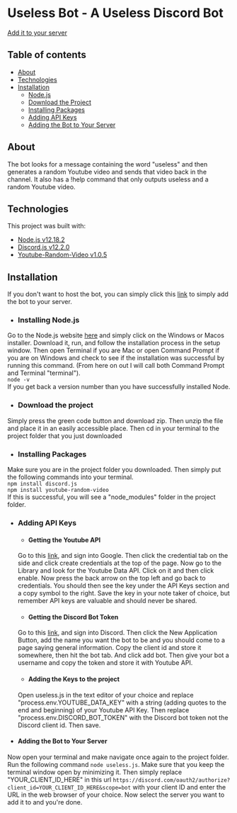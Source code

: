 # Useless Bot - A Useless Discord Bot

[Add it to your server](discord.com/oauth2/authorize?client_id=733186628272783360&scope=bot)

## Table of contents
- [About](#About)
- [Technologies](#Technologies)
- [Installation](#Installation)
  - [Node.js](#Installing_Node.js)
  - [Download the Project](#Download-the-Project)
  - [Installing Packages](#Installing-Packages)
  - [Adding API Keys](#Adding-API-Keys)
  - [Adding the Bot to Your Server](#Adding-the-Bot-to-Your-Server)

## About
The bot looks for a message containing the word "useless" and then generates a random Youtube video and sends that video back in the channel. It also has a !help command that only outputs useless and a random Youtube video.

## Technologies
This project was built with:
- [Node.js v12.18.2](https://nodejs.org/en/download/)
- [Discord.js v12.2.0](https://www.npmjs.com/package/discord.js)
- [Youtube-Random-Video v1.0.5](https://www.npmjs.com/package/youtube-random-video)

## Installation
If you don't want to host the bot, you can simply click this [link](discord.com/oauth2/authorize?client_id=733186628272783360&scope=bot) to simply add the bot to your server.

- ### Installing Node.js
Go to the Node.js website [here](https://nodejs.org/en/download/) and simply click on the Windows or Macos installer. Download it, run, and follow the installation process in the setup window. Then open Terminal if you are Mac or open Command Prompt if you are on Windows and check to see if the installation was successful by running this command. (From here on out I will call both Command Prompt and Terminal "terminal").  
`node -v`  
If you get back a version number than you have successfully installed Node.

- ### Download the project
Simply press the green code button and download zip. Then unzip the file and place it in an easily accessible place. Then cd in your terminal to the project folder that you just downloaded

- ### Installing Packages
Make sure you are in the project folder you downloaded. Then simply put the following commands into your terminal.  
`npm install discord.js`  
`npm install youtube-random-video`  
If this is successful, you will see a "node_modules" folder in the project folder.

- ### Adding API Keys
  - #### Getting the Youtube API
  Go to this [link](https://console.developers.google.com/), and sign into Google. Then click the credential tab on the side and click create credentials at the top of the page. Now go to the Library and look for the Youtube Data API. Click on it and then click enable. Now press the back arrow on the top left and go back to credentials. You should then see the key under the API Keys section and a copy symbol to the right. Save the key in your note taker of choice, but remember API keys are valuable and should never be shared.

  - #### Getting the Discord Bot Token
  Go to this [link](https://discord.com/developers/applications), and sign into Discord. Then click the New Application Button, add the name you want the bot to be and you should come to a page saying general information. Copy the client id and store it somewhere, then hit the bot tab. And click add bot. Then give your bot a username and copy the token and store it with Youtube API.

  - #### Adding the Keys to the project
  Open useless.js in the text editor of your choice and replace "process.env.YOUTUBE_DATA_KEY" with a string (adding quotes to the end and beginning) of your Youtube API Key. Then replace "process.env.DISCORD_BOT_TOKEN" with the Discord bot token not the Discord client id. Then save.

- #### Adding the Bot to Your Server
Now open your terminal and make navigate once again to the project folder. Run the following command `node useless.js`. Make sure that you keep the terminal window open by minimizing it. Then simply replace "YOUR_CLIENT_ID_HERE" in this url `https://discord.com/oauth2/authorize?client_id=YOUR_CLIENT_ID_HERE&scope=bot` with your client ID and enter the URL in the web browser of your choice. Now select the server you want to add it to and you're done.
